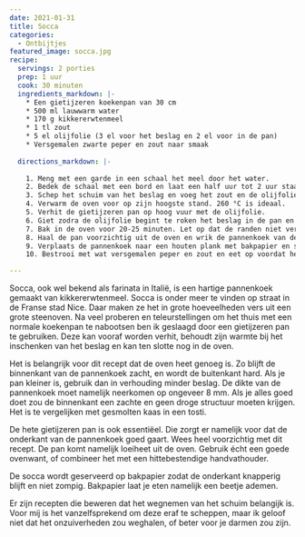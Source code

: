 ```yaml
---
date: 2021-01-31
title: Socca
categories:
  - Ontbijtjes
featured_image: socca.jpg
recipe:
  servings: 2 porties
  prep: 1 uur
  cook: 30 minuten
  ingredients_markdown: |-
    * Een gietijzeren koekenpan van 30 cm
    * 500 ml lauwwarm water
    * 170 g kikkererwtenmeel
    * 1 tl zout
    * 5 el olijfolie (3 el voor het beslag en 2 el voor in de pan)
    * Versgemalen zwarte peper en zout naar smaak
  
  directions_markdown: |-
    
    1. Meng met een garde in een schaal het meel door het water.
    2. Bedek de schaal met een bord en laat een half uur tot 2 uur staan.
    3. Schep het schuim van het beslag en voeg het zout en de olijfolie toe.
    4. Verwarm de oven voor op zijn hoogste stand. 260 °C is ideaal.
    5. Verhit de gietijzeren pan op hoog vuur met de olijfolie.
    6. Giet zodra de olijfolie begint te roken het beslag in de pan en plaats deze onmiddelijk in de oven.
    7. Bak in de oven voor 20-25 minuten. Let op dat de randen niet verbranden.
    8. Haal de pan voorzichtig uit de oven en wrik de pannenkoek van de bodem met een spatel.
    9. Verplaats de pannenkoek naar een houten plank met bakpapier en snijd deze in 6 stukken met een pizzasnijder.
    10. Bestrooi met wat versgemalen peper en zout en eet op voordat het afkoelt.

---
```


Socca, ook wel bekend als farinata in Italië, is een hartige pannenkoek gemaakt van kikkererwtenmeel. Socca is onder meer te vinden op straat in de Franse stad Nice. Daar maken ze het in grote hoeveelheden vers uit een grote steenoven. Na veel proberen en teleurstellingen om het thuis met een normale koekenpan te nabootsen ben ik geslaagd door een gietijzeren pan te gebruiken. Deze kan vooraf worden verhit, behoudt zijn warmte bij het inschenken van het beslag en kan ten slotte nog in de oven.

Het is belangrijk voor dit recept dat de oven heet genoeg is. Zo blijft de binnenkant van de pannenkoek zacht, en wordt de buitenkant hard. Als je pan kleiner is, gebruik dan in verhouding minder beslag. De dikte van de pannenkoek moet namelijk neerkomen op ongeveer 8 mm. Als je alles goed doet zou de binnenkant een zachte en geen droge structuur moeten krijgen. Het is te vergelijken met gesmolten kaas in een tosti.

De hete gietijzeren pan is ook essentiëel. Die zorgt er namelijk voor dat de onderkant van de pannenkoek goed gaart. Wees heel voorzichtig met dit recept. De pan komt namelijk loeiheet uit de oven. Gebruik écht een goede ovenwant, of combineer het met een hittebestendige handvathouder.

De socca wordt geserveerd op bakpapier zodat de onderkant knapperig blijft en niet zompig. Bakpapier laat je eten namelijk een beetje ademen.

Er zijn recepten die beweren dat het wegnemen van het schuim belangijk is. Voor mij is het vanzelfsprekend om deze eraf te scheppen, maar ik geloof niet dat het onzuiverheden zou weghalen, of beter voor je darmen zou zijn.